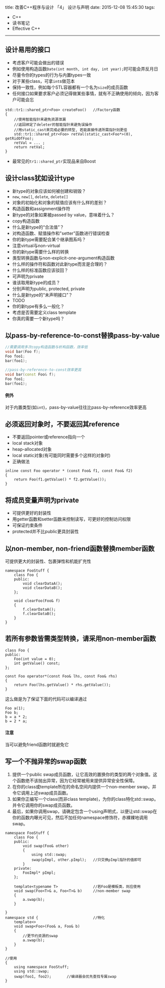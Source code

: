 ﻿title: 改善C++程序与设计 「4」 设计与声明
date: 2015-12-08 15:45:30
tags: 
- C++ 
- 读书笔记
- Effective C++
---
## 设计易用的接口
- 考虑客户可能会做出的错误
 - 例如使用构造函数`Date(int month, int day, int year);`时可能会弄反月日
- 尽量令你的types的行为与内置types一致
 - 对于某些class，可拿`int`s做范本
 - 保持一致性，例如每个STL容器都有一个名为`size`的成员函数
- 任何接口如果要求客户必须记得做某些事情，就有不正确使用的倾向，因为客户可能会忘
```
std::tr1::shared_ptr<Foo> createFoo()   //Factory函数
{
    //使用智能指针来避免资源泄漏
    //返回绑定了deleter的智能指针来避免误操作
    //用static_cast来完成必要的转型, 若能直接传递所需指针则更佳
    std::tr1::shared_ptr<Foo> retVal(static_cast<Foo*>(0), getRidOfFoo);
    retVal = ... ;
    return retVal;
}
```
- 最常见的`tr1::shared_ptr`实现品来自Boost

## 设计class犹如设计type
- 新type的对象应该如何被创建和销毁？
 - `new`, `new[]`, `delete`, `delete[]`
- 对象的初始化和对象的赋值应该有什么样的差别？
 - 构造函数和assignment操作符
- 新type的对象如果被passed by value，意味着什么？
 - copy构造函数
- 什么是新type的“合法值”？
 - 对构造函数、赋值操作和"setter"函数进行错误检查
- 你的新type需要配合某个继承图系吗？
 - 注意virtual与non-virtual
- 你的新type需要什么样的转换
 - 类型转换函数与non-explicit-one-argument构造函数
- 什么样的操作符和函数对此新type而言是合理的？
- 什么样的标准函数应该驳回？
 - 可声明为private
- 谁该取用新type的成员？
 - 分别声明为public, protected, private
- 什么是新type的“未声明接口”？
 - TODO
- 你的新type有多么一般化？
 - 考虑是否需要定义class template
- 你真的需要一个新type吗？

## 以pass-by-reference-to-const替换pass-by-value
```c++
//需要调用多次copy构造函数与析构函数，效率低
void bar(Foo f);
Foo foo1;
bar(foo1);
```
```c++
//pass-by-reference-to-const效率更高
void bar(const Foo& f);
Foo foo1;
bar(foo1);
```
#### 例外
对于内置类型(如`int`)，pass-by-value往往比pass-by-reference效率更高

## 必须返回对象时，不要返回其reference
- 不要返回pointer或reference指向一个
 - local stack对象
 - heap-allocated对象
 - local static对象(有可能同时需要多个这样的对象时)
- 正确做法
```
inline const Foo operator * (const Foo& f1, const Foo& f2)
{
    return Foo(f1.getValue() * f2.getValue());
}
```

## 将成员变量声明为private
- 可提供更好的封装性
- 用getter函数和setter函数来控制读写，可更好的控制访问权限
- 可保证约束条件
- protected并不比public更具封装性

## 以non-member, non-friend函数替换member函数
可提供更大的封装性、包裹弹性和机能扩充性
```
namespace FooStuff {
    class Foo {
    public:
        void clearDataA();
        void clearDataB();
    };

    void clearFoo(Foo& f)
    {
        f.clearDataA();
        f.clearDataB();
    }
}
```

## 若所有参数皆需类型转换，请采用non-member函数
```
class Foo {
public:
    Foo(int value = 0);
    int getValue() const;
};

const Foo operator*(const Foo& lhs, const Foo& rhs)
{
    return Foo(lhs.getValue() * rhs.getValue());
}
```
这么做是为了保证下面的代码可以编译通过
```
Foo a(1);
Foo b;
b = a * 2;
b = 2 * a;
```
#### 注意
当可以避免friend函数时就避免它

## 写一个不抛异常的swap函数
1. 提供一个public swap成员函数，让它高效的置换你的类型的两个对象值。这个函数绝不该抛出异常，因为它经常被用来提供异常安全性保障。
2. 在你的class或template所在的命名空间内提供一个non-member swap，并令它调用上述swap成员函数。
3. 如果你正编写一个class(而非class template)，为你的class特化std::swap。并令它调用你的swap成员函数。
4. 最后，如果你调用swap，请确定包含一个using声明式，以便让std::swap在你的函数内曝光可见，然后不加任何namespace修饰符，赤裸裸地调用swap。
```
namespace FooStuff {
    class Foo {
    public:
        void swap(Foo& other)
        {
            using std::swap;
            swap(pImpl, other.pImpl);   //只交换pImpl指针的值即可
        }
    private:
        FooImpl* pImpl;
    };
    
    template<typename T>                //若Foo是模板类，则应使用    
    void swap(Foo<T>& a, Foo<T>& b)     //non-member swap
    {
        a.swap(b);
    }
    
}
namespace std {                         //特化
    template<>
    void swap<Foo>(Foo& a, Foo& b)
    {
        //更节约资源的swap
        a.swap(b);
    }
}

//使用
{
    using namespace FooStuff;
    using std::swap;
    swap(foo1, foo2);       //编译器会优先查找专属swap
}
```